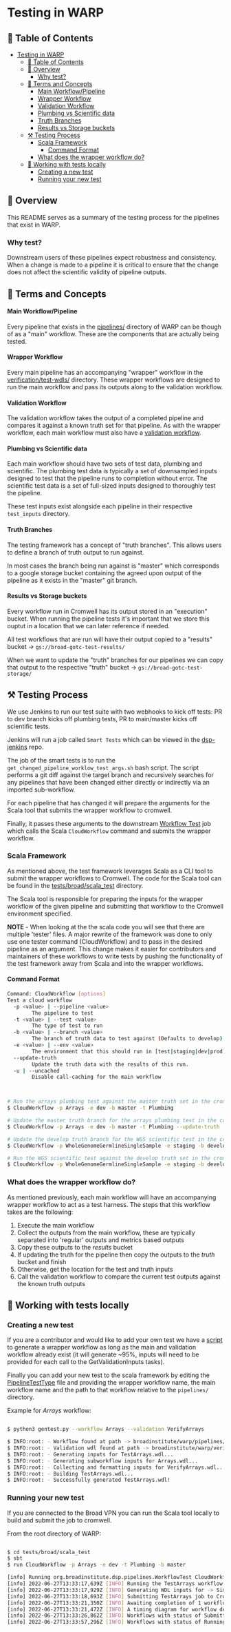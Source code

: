 # Testing in WARP

## :book: Table of Contents

- [Testing in WARP](#testing-in-warp)
  - [:book: Table of Contents](#book-table-of-contents)
  - [:dna: Overview](#dna-overview)
    - [Why test?](#why-test)
  - [:page_with_curl: Terms and Concepts](#page_with_curl-terms-and-concepts)
      - [Main Workflow/Pipeline](#main-workflowpipeline)
      - [Wrapper Workflow](#wrapper-workflow)
      - [Validation Workflow](#validation-workflow)
      - [Plumbing vs Scientific data](#plumbing-vs-scientific-data)
      - [Truth Branches](#truth-branches)
      - [Results vs Storage buckets](#results-vs-storage-buckets)
  - [:hammer_and_pick: Testing Process](#hammer_and_pick-testing-process)
    - [Scala Framework](#scala-framework)
      - [Command Format](#command-format)
    - [What does the wrapper workflow do?](#what-does-the-wrapper-workflow-do)
  - [:mag_right: Working with tests locally](#mag_right-working-with-tests-locally)
    - [Creating a new test](#creating-a-new-test)
    - [Running your new test](#running-your-new-test)

## :dna: Overview 

This README serves as a summary of the testing process for the pipelines that exist in WARP.

### Why test?

Downstream users of these pipelines expect robustness and consistency. When a change is made to a pipeline it is critical to ensure that the change does not affect the scientific validity of pipeline outputs.

## :page_with_curl: Terms and Concepts

#### Main Workflow/Pipeline

Every pipeline that exists in the [pipelines/](../pipelines/) directory of WARP can be though of as a "main" workflow. These are the components that are actually being tested. 

#### Wrapper Workflow

Every main pipeline has an accompanying "wrapper" workflow in the [verification/test-wdls/](../verification/test-wdls/) directory. These wrapper workflows are designed to run the main workflow and pass its outputs along to the validation workflow.

#### Validation Workflow

The validation workflow takes the output of a completed pipeline and compares it against a known truth set for that pipeline. As with the wrapper workflow, each main workflow must also have a [validation workflow](../verification/).

#### Plumbing vs Scientific data

Each main workflow should have two sets of test data, plumbing and scientific. The plumbing test data is typically a set of downsampled inputs designed to test that the pipeline runs to completion without error. The scientific test data is a set of full-sized inputs designed to thoroughly test the pipeline.

These test inputs exist alongside each pipeline in their respective `test_inputs` directory.

#### Truth Branches

The testing framework has a concept of "truth branches". This allows users to define a branch of truth output to run against.

In most cases the branch being run against is "master" which corresponds to a google storage bucket containing the agreed upon output of the pipeline as it exists in the "master" git branch.

#### Results vs Storage buckets

Every workflow run in Cromwell has its output stored in an "execution" bucket. When running the pipeline tests it's important that we store this ouptut in a location that we can later reference if needed.

All test workflows that are run will have their output copied to a "results" bucket -> `gs://broad-gotc-test-results/`

When we want to update the "truth" branches for our pipelines we can copy that output to the respective "truth" bucket -> `gs://broad-gotc-test-storage/`

## :hammer_and_pick: Testing Process

We use Jenkins to run our test suite with two webhooks to kick off tests: PR to dev branch kicks off plumbing tests, PR to main/master kicks off scientific tests.

Jenkins will run a job called `Smart Tests` which can be viewed in the [dsp-jenkins](https://github.com/broadinstitute/dsp-jenkins/blob/master/jobs/gotc-jenkins/WarpSmartTestJob.groovy) repo.

The job of the smart tests is to run the `get_changed_pipeline_worklow_test_args.sh` bash script. The script performs a git diff against the target branch and recursively searches for any pipelines that have been changed either directly or indirectly via an imported sub-workflow.

For each pipeline that has changed it will prepare the arguments for the Scala tool that submits the wrapper workflow to cromwell.

Finally, it passes these arguments to the downstream [Workflow Test](https://github.com/broadinstitute/dsp-jenkins/blob/master/jobs/gotc-jenkins/WarpWorkflowTestsJob.groovy) job which calls the Scala `CloudWorkflow` command and submits the wrapper workflow.

### Scala Framework

As mentioned above, the test framework leverages Scala as a CLI tool to submit the wrapper workflows to Cromwell. The code for the Scala tool can be found in the [tests/broad/scala_test](../tests/broad/scala_test/) directory.

The Scala tool is responsible for preparing the inputs for the wrapper workflow of the given pipeline and submitting that workflow to the Cromwell environment specified.

**NOTE** - When looking at the the scala code you will see that there are multiple 'tester' files. A major rewrite of the framework was done to only use one tester command (CloudWorkflow) and to pass in the desired pipeline as an argument. This change makes it easier for contributors and maintainers of these workflows to write tests by pushing the functionality of the test framework away from Scala and into the wrapper workflows.

#### Command Format

```bash
Command: CloudWorkflow [options]
Test a cloud workflow
  -p <value> | --pipeline <value>
        The pipeline to test
  -t <value> | --test <value>
        The type of test to run
  -b <value> | --branch <value>
        The branch of truth data to test against (Defaults to develop)
  -e <value> | --env <value>
        The environment that this should run in [test|staging|dev|prod]
  --update-truth
        Update the truth data with the results of this run.
  -u | --uncached
        Disable call-caching for the main workflow



# Run the arrays plumbing test against the master truth set in the cromwell dev environment
$ CloudWorkflow -p Arrays -e dev -b master -t Plumbing

# Update the master truth branch for the arrays plumbing test in the cromwell dev environment
$ CloudWorkflow -p Arrays -e dev -b master -t Plumbing --update-truth

# Update the develop truth branch for the WGS scientific test in the cromwell staging environment
$ CloudWorkflow -p WholeGenomeGermlineSingleSample -e staging -b develop -t Scientific --update-truth

# Run the WGS scientific test against the develop truth set in the cromwell staging environment
$ CloudWorkflow -p WholeGenomeGermlineSingleSample -e staging -b develop -t Scientific 
```

### What does the wrapper workflow do?

As mentioned previously, each main workflow will have an accompanying wrapper workflow to act as a test harness. The steps that this workflow takes are the following:

1. Execute the main workflow
2. Collect the outputs from the main workflow, these are typically separated into 'regular' outputs and metrics based outputs
3. Copy these outputs to the *results* bucket
4. If updating the truth for the pipeline then copy the outputs to the *truth* bucket and finish
5. Otherwise, get the location for the test and truth inputs
6. Call the validation workflow to compare the current test outputs against the known truth outputs

## :mag_right: Working with tests locally

### Creating a new test

If you are a contributor and would like to add your own test we have a [script](../verification/test-wdls/scripts/) to generate a wrapper workflow as long as the main and validation workflow already exist (it will generate ~95%, inputs will need to be provided for each call to the GetValidationInputs tasks).

Finally you can add your new test to the scala framework by editing the [PipelineTestType](../tests/broad/scala_test/src/main/scala/org/broadinstitute/dsp/pipelines/commandline/PipelineTestType.scala) file and providing the wrapper workflow name, the main workflow name and the path to that workflow relative to the `pipelines/` directory.

Example for *Arrays* workflow:

```bash

$ python3 gentest.py --workflow Arrays --validation VerifyArrays

$ INFO:root: - Workflow found at path -> broadinstitute/warp/pipelines/broad/arrays/single_sample/Arrays.wdl
$ INFO:root: - Validation wdl found at path -> broadinstitute/warp/verification/VerifyArrays.wdl
$ INFO:root: - Generating inputs for TestArrays.wdl...
$ INFO:root: - Generating subworkflow inputs for Arrays.wdl...
$ INFO:root: - Collecting and formatting inputs for VerifyArrays.wdl...
$ INFO:root: - Building TestArrays.wdl...
$ INFO:root: - Successfully generated TestArrays.wdl!
```

### Running your new test

If you are connected to the Broad VPN you can run the Scala tool locally to build and submit the job to cromwell.

From the root directory of WARP:

```bash

$ cd tests/broad/scala_test
$ sbt
$ run CloudWorkflow -p Arrays -e dev -t Plumbing -b master

[info] Running org.broadinstitute.dsp.pipelines.WorkflowTest CloudWorkflow -p Arrays -e dev -t Plumbing -b master
[info] 2022-06-27T13:33:17,639Z [INFO] Running the TestArrays workflow using Plumbing data
[info] 2022-06-27T13:33:17,929Z [INFO] Generating WDL inputs for -> SimpleInput.json
[info] 2022-06-27T13:33:18,693Z [INFO] Submitting TestArrays job to Cromwell
[info] 2022-06-27T13:33:21,350Z [INFO] Awaiting completion of 1 workflows
[info] 2022-06-27T13:33:21,472Z [INFO] A timing diagram for workflow dev_SimpleInput will be available at https://cromwell.gotc-dev.broadinstitute.org/api/workflows/1/7d3a91d1-3364-4921-965b-b40bc6842155/timing
[info] 2022-06-27T13:33:26,862Z [INFO] Workflows with status of Submitted: [7d3a91d1-3364-4921-965b-b40bc6842155]
[info] 2022-06-27T13:33:57,296Z [INFO] Workflows with status of Running: [7d3a91d1-3364-4921-965b-b40bc6842155]
```